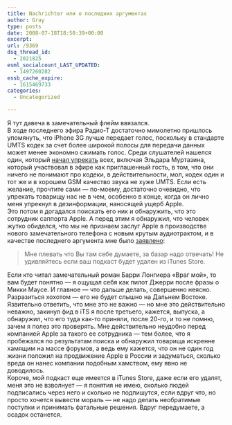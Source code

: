 ```yaml
---
title: Nachrichter или о последних аргументах
author: Gray
type: posts
date: 2008-07-18T18:50:39+00:00
excerpt:
url: /9369
dsq_thread_id:
  - 2021825
esml_socialcount_LAST_UPDATED:
  - 1497260282
essb_cache_expire:
  - 1615469733
categories:
  - Uncategorized

---
```








Я тут давеча в замечательный флейм ввязался.  
В ходе последнего эфира Радио-Т достаточно мимолетно пришлось упомянуть, что iPhone 3G лучше передает голос, поскольку в стандарте UMTS кодек за счет более широкой полосы для передачи данных может менее экономно сжимать голос. Среди слушателей нашелся один, который <a href="http://radio-t.com/podcasts/radio-t-94/#IDComment3082121" target="_blank">начал упрекать</a> всех, включая Эльдара Муртазина, который участвовал в эфире как приглашенный гость, в том, что они ничего не понимают про кодеки, в действительности, мол, кодек один и тот же и в хорошем GSM качество звука не хуже UMTS. Если есть желание, прочтите сами &#8212; по-моему, достаточно очевидно, что упрекать товарищу нас не в чем, особенно в конце, когда он лично меня упрекнул в дезинформации, наносящей ущерб Apple.  
Это потом я догадался поискать его ник и обнаружить, что это сотрудник саппорта Apple. А перед этим я обнаружил, что человек жутко обиделся, что мы не признаем заслуг Apple в производстве нового замечательного телефона с новым крутым аудиотрактом, и в качестве последнего аргумента мне было <a href="http://radio-t.com/podcasts/radio-t-94/#IDComment3118721" target="_blank">заявлено</a>:

> Мне плевать что Вы там себе думаете, за базар надо отвечать! Не удивляйтесь если ваш подкаст будет удален из iTunes Store. 

Если кто читал замечательный роман Барри Лонгиера &#171;Враг мой&#187;, то вам будет понятно &#8212; я ощущал себя как пилот Джерри после фразы о Микки Маусе. И главное &#8212; что дальше делать, совершенно неясно. Разразиться хохотом &#8212; его не будет слышно на Дальнем Востоке. Язвительно ответить, что мне это не важно &#8212; но мне это действительно неважно, закинул фид в iTS я после третьего, кажется, выпуска, а обнаружил, что его туда как-то приняли, после 20-го, и то не помню, зачем я полез это проверять. Мне действительно неудобно перед компанией Apple за такого ее сотрудника &#8212; тем более, что я пробежался по результатам поиска и обнаружил товарища искренне хамящим на массе форумов, а ведь ему кажется, что он не один год жизни положил на продвижение Apple в России и задуматься, сколько вреда он нанес компании подобным хамством, ему явно не доводилось.  
Короче, мой подкаст еще имеется в iTunes Store, даже если его удалят, меня это не взволнует &#8212; я понятия не имею, сколько людей подписались через него и сколько не подпишутся, если вдруг что, но просто хочется вывести мораль &#8212; не надо делать необратимые поступки и принимать фатальные решения. Вдруг передумаете, а осадок останется.